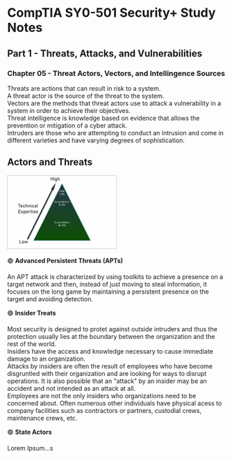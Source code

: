 # CompTIA SY0-501 Security+ Study Notes

## Part 1 - Threats, Attacks, and Vulnerabilities  
### Chapter 05 - Threat Actors, Vectors, and Intellingence Sources

Threats are actions that can result in risk to a system.  
A threat actor is the source of the threat to the system.  
Vectors are the methods that threat actors use to attack a vulnerability in a system in order to achieve their objectives.  
Threat intelligence is knowledge based on evidence that allows the prevention or mitigation of a cyber attack.  
Intruders are those who are attempting to conduct an intrusion and come in different varieties and have varying degrees of sophistication.  

## **Actors and Threats** 

<img src="https://github.com/DelfinoRT/CompTIA-Sec-SY0-601-In-Depth-Study-Notes/blob/main/Part%201%20-%20Threats,%20Attacks,%20and%20Vulnerabilities/Distribution%20of%20attacker%20skill%20levels.png" width="50%" title="Intro Card" alt="Intro Card">

🟢 **Advanced Persistent Threats (APTs)**  

An APT attack is characterized by using toolkits to achieve a presence on a target network and then, instead of just moving to steal information, it focuses on the long game by maintaining a persistent presence on the target and avoiding detection.  

🟢 **Insider Treats**  

Most security is designed to protet against outside intruders and thus the protection usually lies at the boundary between the organization and the rest of the world.  
Insiders have the access and knowledge necessary to cause immediate damage to an organization.  
Attacks by insiders are often the result of employees who have become disgruntled with their organization and are looking for ways to disrupt operations. It is also possible that an "attack" by an insider may be an accident and not intended as an attack at all.  
Employees are not the only insiders who organizations need to be concerned about. Often numerous other individuals have physical acess to company facilities such as contractors or partners, custodial crews, maintenance crews, etc.  

🟢 **State Actors**  

Lorem Ipsum...s
